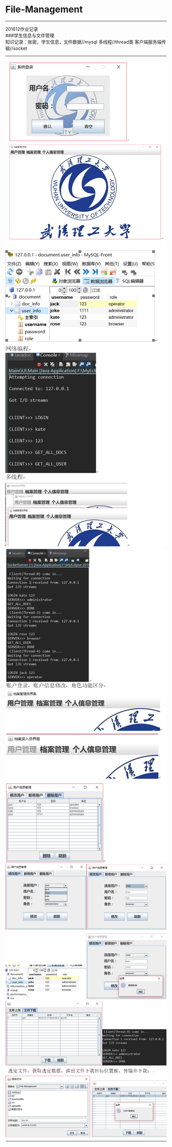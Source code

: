 # File-Management
***
201612作业记录<br>
###学生信息与文件管理<br>
知识记录：账密，学生信息，文件数据//mysql 多线程//thread类 客户端服务端传输//socket
***
![](https://github.com/BOXinWORLD/Student-File-Management/raw/master/1.PNG)
![](https://github.com/BOXinWORLD/Student-File-Management/raw/master/2.png)
![](https://github.com/BOXinWORLD/Student-File-Management/raw/master/3.png)
![](https://github.com/BOXinWORLD/Student-File-Management/raw/master/4.png)
![](https://github.com/BOXinWORLD/Student-File-Management/raw/master/6.png)
![](https://github.com/BOXinWORLD/Student-File-Management/raw/master/5.png)

